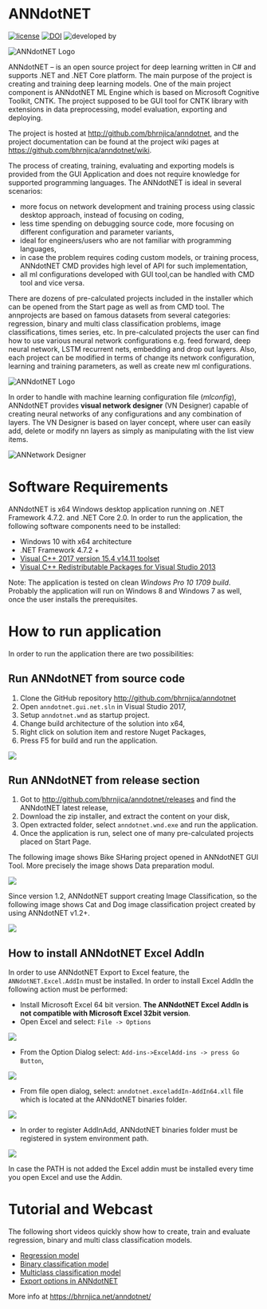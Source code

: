 # ANNdotNET
[![license](https://img.shields.io/github/license/mashape/apistatus.svg?maxAge=2592000)](https://github.com/bhrnjica/anndotnet/blob/master/LICENSE.md)
[![DOI](https://zenodo.org/badge/126162816.svg)](https://zenodo.org/badge/latestdoi/126162816)
![developed by](https://avatars3.githubusercontent.com/u/12556447?s=55&u=f2cd3be70373c9654b9d53a4f69ddfd7a8ed6596&v=4=)

![ANNdotNET Logo](./src/tool/anndotnet.wnd/Images/annLogo_start2.png)

ANNdotNET –  is an open source project for deep learning written in C# and supports .NET and .NET Core platform. The main purpose of the project is creating and training deep learning models. One of the main project component is ANNdotNET ML Engine which is based on Microsoft Cognitive Toolkit, CNTK. The project supposed to be GUI tool for CNTK library with extensions in data preprocessing, model evaluation,
 exporting and deploying. 
 
The project is hosted at http://github.com/bhrnjica/anndotnet, and the project documentation can be found at the project wiki pages at https://github.com/bhrnjica/anndotnet/wiki.  

The process of creating, training, evaluating and exporting models is provided from the GUI Application
 and does not require knowledge for supported programming languages. The ANNdotNET is ideal in several scenarios:

- more focus on network development and training process using classic desktop approach, instead of focusing on coding, 
- less time spending on debugging source code, more focusing on different configuration and parameter variants,
- ideal for engineers/users who are not familiar with programming languages, 
- in case the problem requires coding custom models, or training process, ANNdotNET CMD provides high level of API for such implementation,
- all ml configurations developed with GUI tool,can be handled with CMD tool and vice versa.  

There are dozens of pre-calculated projects included in the installer which can be opened from the Start page as well as from CMD tool. The annprojects are
 based on famous datasets from several categories: regression, binary and multi class classification problems, image classifications, times series, etc.
In pre-calculated projects the user can find how to use various neural network configurations e.g. feed forward,
 deep neural network, LSTM recurrent nets, embedding and drop out layers. Also, each project can be modified
 in terms of change its network configuration, learning and training parameters, as well as create new ml configurations.


![ANNdotNET Logo](./docs/images/anndotnet_startwnd.png)


In order to handle with machine learning configuration file (*mlconfig*), ANNdotNET provides **visual network designer** (VN Designer) capable of creating neural networks of any
 configurations and any combination of layers. The VN Designer is based on layer concept, where user can easily add, delete or modify nn layers as simply as manipulating with the list view items.


![ANNetwork Designer](./docs/images/annetwork_designer.png)     


# Software Requirements
ANNdotNET is x64 Windows desktop application running on .NET Framework 4.7.2. and .NET Core 2.0. In order to run the application, the following software components need to be installed:

* Windows 10 with x64 architecture
* .NET Framework 4.7.2 +
* [Visual C++ 2017 version 15.4 v14.11 toolset](https://aka.ms/vs/15/release/vc_redist.x64.exe)
* [Visual C++ Redistributable Packages for Visual Studio 2013](https://www.microsoft.com/en-us/download/details.aspx?id=40784) 

Note: The application is tested on clean *Windows Pro 10 1709 build*. Probably the application will run on Windows 8 and Windows 7 as well, once the user installs the prerequisites.

# How to run application
In order to run the application there are two possibilities:

## Run ANNdotNET from source code
1. Clone the GitHub repository http://github.com/bhrnjica/anndotnet 
2. Open `anndotnet.gui.net.sln` in Visual Studio 2017,
3. Setup `anndotnet.wnd` as startup project.
3. Change build architecture of the solution into x64,
4. Right click on solution item and restore Nuget Packages, 
4. Press F5 for build and run the application.  

![](./docs/images/14684be79e3fc6460a7908db00e0b616.jpg)


## Run ANNdotNET from release section
1. Got to http://github.com/bhrnjica/anndotnet/releases and find the ANNdotNET latest release,
2. Download the zip installer, and extract the content on  your disk,
3. Open extracted folder, select `anndotnet.wnd.exe` and run the application.
4. Once the application is run, select one of many pre-calculated projects
    placed on Start Page.

The following image shows Bike SHaring project opened in ANNdotNET
GUI Tool. More precisely the image shows Data preparation modul. 

![](./docs/images/anndotnet_data_preparation1.png)

Since version 1.2, ANNdotNET support creating Image Classification, so the following image shows Cat and
 Dog image classification project created by using ANNdotNET v1.2+.

![](./docs/images/anndotnet_data_preparation2.png)

## How to install ANNdotNET Excel AddIn 

In order to use ANNdotNET Export to Excel feature, the `ANNdotNET.Excel.AddIn` must be installed. In order to install Excel AddIn the following action must be performed:
- Install Microsoft Excel 64 bit version. **The ANNdotNET Excel AddIn is not compatible with Microsoft Excel 32bit version**.
- Open Excel and select: `File -> Options`

![](./docs/images/anndotnet-exceladdin-img01.png)


- From the Option Dialog select: `Add-ins->ExcelAdd-ins -> press Go Button`,

![](./docs/images/anndotnet-exceladdin-img02.png)

- From file open dialog, select: `anndotnet.exceladdIn-AddIn64.xll` file which is located at the ANNdotNET binaries folder. 

![](./docs/images/anndotnet-exceladdin-img03.png)

- In order to register AddInAdd, ANNdotNET binaries folder must be registered in system environment path.

![](./docs/images/anndotnet-exceladdin-img04.png)

In case the PATH is not added the Excel addin must be installed every time you open Excel and use the Addin.

# Tutorial and Webcast
The following short videos quickly show how to create, train and evaluate regression, binary and multi class classification models.

* [ Regression model ](https://raw.githubusercontent.com/bhrnjica/anndotnet/master/Tutorials/anndotnetv1.mp4)
* [ Binary classification model ](https://raw.githubusercontent.com/bhrnjica/anndotnet/master/Tutorials/anndotnetv2.mp4)
* [ Multiclass classification model ](https://raw.githubusercontent.com/bhrnjica/anndotnet/master/Tutorials/anndotnetv3.mp4)
* [ Export options in ANNdotNET ](https://raw.githubusercontent.com/bhrnjica/anndotnet/master/Tutorials/export_options_in_anndotnet.mp4)

More info at https://bhrnjica.net/anndotnet/
